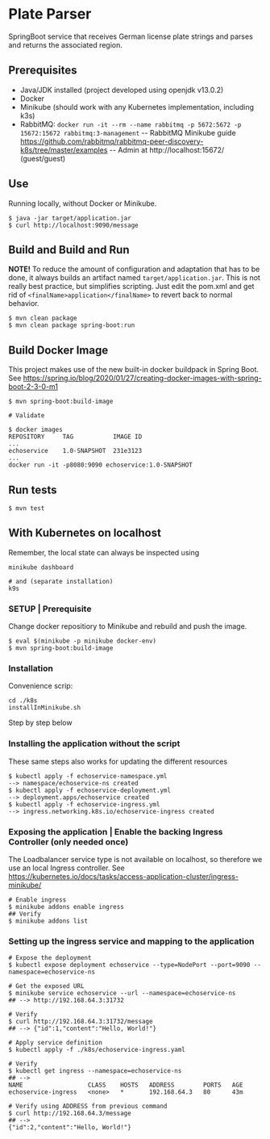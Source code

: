 # Plate Parser

SpringBoot service that receives German license plate strings and parses and returns the associated region.

## Prerequisites

- Java/JDK installed (project developed using openjdk v13.0.2)
- Docker
- Minikube (should work with any Kubernetes implementation, including k3s)
- RabbitMQ: `docker run -it --rm --name rabbitmq -p 5672:5672 -p 15672:15672 rabbitmq:3-management`
-- RabbitMQ Minikube guide https://github.com/rabbitmq/rabbitmq-peer-discovery-k8s/tree/master/examples
-- Admin at http://localhost:15672/ (guest/guest)

## Use

Running locally, without Docker or Minikube.

    $ java -jar target/application.jar
    $ curl http://localhost:9090/message
    
## Build and Build and Run

**NOTE!** To reduce the amount of configuration and adaptation that has to be done, it always builds an artifact named `target/application.jar`. This is not really best practice, but simplifies scripting. Just edit the pom.xml and get rid of `<finalName>application</finalName>` to revert back to normal behavior.
    
    $ mvn clean package
    $ mvn clean package spring-boot:run
    
## Build Docker Image

This project makes use of the new built-in docker buildpack in Spring Boot.
See https://spring.io/blog/2020/01/27/creating-docker-images-with-spring-boot-2-3-0-m1

    $ mvn spring-boot:build-image
    
    # Validate
    
    $ docker images
    REPOSITORY     TAG           IMAGE ID
    ...
    echoservice    1.0-SNAPSHOT  231e3123
    ...
    docker run -it -p8080:9090 echoservice:1.0-SNAPSHOT

## Run tests

    $ mvn test
    
## With Kubernetes on localhost

Remember, the local state can always be inspected using

    minikube dashboard
    
    # and (separate installation)
    k9s

### SETUP | Prerequisite

Change docker repositiory to Minikube and rebuild and push the image.

    $ eval $(minikube -p minikube docker-env)
    $ mvn spring-boot:build-image
    
### Installation

Convenience scrip: 

    cd ./k8s
    installInMinikube.sh

Step by step below

### Installing the application without the script

These same steps also works for updating the different resources

    $ kubectl apply -f echoservice-namespace.yml
    --> namespace/echoservice-ns created
    $ kubectl apply -f echoservice-deployment.yml
    --> deployment.apps/echoservice created
    $ kubectl apply -f echoservice-ingress.yml
    --> ingress.networking.k8s.io/echoservice-ingress created
    

### Exposing the application | Enable the backing Ingress Controller (only needed once)

The Loadbalancer service type is not available on localhost, so therefore we use an local Ingress controller.
See https://kubernetes.io/docs/tasks/access-application-cluster/ingress-minikube/


    # Enable ingress
    $ minikube addons enable ingress
    ## Verify
    $ minikube addons list
  
### Setting up the ingress service and mapping to the application 

    # Expose the deployment
    $ kubectl expose deployment echoservice --type=NodePort --port=9090 --namespace=echoservice-ns
    
    # Get the exposed URL
    $ minikube service echoservice --url --namespace=echoservice-ns
    ## --> http://192.168.64.3:31732
    
    # Verify
    $ curl http://192.168.64.3:31732/message
    ## --> {"id":1,"content":"Hello, World!"}
        
    # Apply service definition
    $ kubectl apply -f ./k8s/echoservice-ingress.yaml
    
    # Verify
    $ kubectl get ingress --namespace=echoservice-ns
    ## -->
    NAME                  CLASS    HOSTS   ADDRESS        PORTS   AGE
    echoservice-ingress   <none>   *       192.168.64.3   80      43m
    
    # Verify using ADDRESS from previous command
    $ curl http://192.168.64.3/message
    ## -->
    {"id":2,"content":"Hello, World!"}
 
